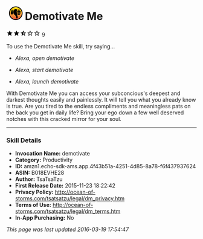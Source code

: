 # &nbsp;<img src="app_icon" alt="Demotivate Me icon" width="36"> Demotivate Me
![2.4 stars](../../../images/ic_star_black_18dp_1x.png)![2.4 stars](../../../images/ic_star_black_18dp_1x.png)![2.4 stars](../../../images/ic_star_half_black_18dp_1x.png)![2.4 stars](../../../images/ic_star_border_black_18dp_1x.png)![2.4 stars](../../../images/ic_star_border_black_18dp_1x.png) 9

To use the Demotivate Me skill, try saying...

* *Alexa, open demotivate*

* *Alexa, start demotivate*

* *Alexa, launch demotivate*

With Demotivate Me you can access your subconcious's deepest and darkest thoughts easily and painlessly. It will tell you what you already know is true. Are you tired to the endless compliments and meaningless pats on the back you get in daily life? Bring your ego down a few well deserved notches with this cracked mirror for your soul.

***

### Skill Details

* **Invocation Name:** demotivate
* **Category:** Productivity
* **ID:** amzn1.echo-sdk-ams.app.4f43b51a-4251-4d85-8a78-f6f437937624
* **ASIN:** B018EVHE28
* **Author:** TsaTsaTzu
* **First Release Date:** 2015-11-23 18:22:42
* **Privacy Policy:** http://ocean-of-storms.com/tsatsatzu/legal/dm_privacy.htm
* **Terms of Use:** http://ocean-of-storms.com/tsatsatzu/legal/dm_terms.htm
* **In-App Purchasing:** No

*This page was last updated 2016-03-19 17:54:47*
